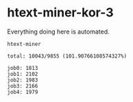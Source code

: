 # htext-miner-kor-3

Everything doing here is automated.

```
htext-miner

total: 10043/9855 (101.90766108574327%)

job0: 1813
job1: 2102
job2: 1983
job3: 2166
job4: 1979
```